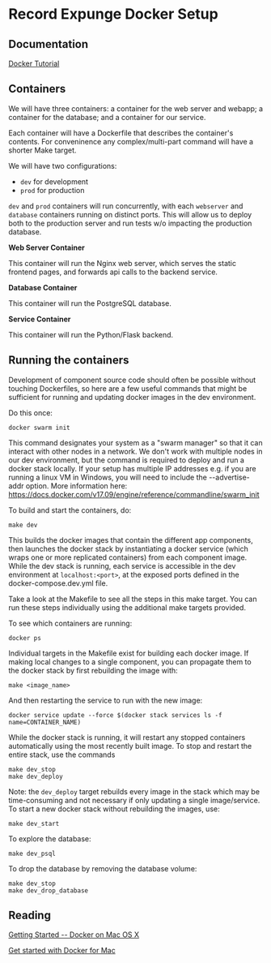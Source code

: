 Record Expunge Docker Setup
===========================

Documentation
-------------

[Docker Tutorial](https://docs.docker.com/get-started/)


Containers
----------

We will have three containers: a container for the web server and webapp; a container for the database; and a container for our service.

Each container will have a Dockerfile that describes the container's contents. For conveninence any complex/multi-part command will have a shorter Make target.

We will have two configurations:

- `dev` for development
- `prod` for production

`dev` and `prod` containers will run concurrently, with each `webserver` and `database` containers running on distinct ports. This will allow us to deploy both to the production server and run tests w/o impacting the production database.


**Web Server Container**

This container will run the Nginx web server, which serves the static frontend pages, and forwards api calls to the backend service.


**Database Container**

This container will run the PostgreSQL database.


**Service Container**

This container will run the Python/Flask backend.


Running the containers
----------------------

Development of component source code should often be possible without touching Dockerfiles, so here are a few useful commands that might be sufficient for running and updating docker images in the dev environment.

Do this once:

    docker swarm init

This command designates your system as a "swarm manager" so that it can interact with other nodes in a network. We don't work with multiple nodes in our dev environment, but the command is required to deploy and run a docker stack locally. If your setup has multiple IP addresses e.g. if you are running a linux VM in Windows, you will need to include the --advertise-addr option. More information here: https://docs.docker.com/v17.09/engine/reference/commandline/swarm_init

To build and start the containers, do:

    make dev


This builds the docker images that contain the different app components, then launches the docker stack by instantiating a docker service (which wraps one or more replicated containers) from each component image. While the dev stack is running, each service is accessible in the dev environment at `localhost:<port>`, at the exposed ports defined in the docker-compose.dev.yml file.

Take a look at the Makefile to see all the steps in this make target. You can run these steps individually using the additional make targets provided.

To see which containers are running:

    docker ps


Individual targets in the Makefile exist for building each docker image. If making local changes to a single component, you can propagate them to the docker stack by first rebuilding the image with:

    make <image_name>


And then restarting the service to run with the new image:

    docker service update --force $(docker stack services ls -f name=CONTAINER_NAME)


While the docker stack is running, it will restart any stopped containers automatically using the most recently built image. To stop and restart the entire stack, use the commands

    make dev_stop
    make dev_deploy

Note: the `dev_deploy` target rebuilds every image in the stack which may be time-consuming and not necessary if only updating a single image/service. To start a new docker stack without rebuilding the images, use:

    make dev_start


To explore the database:

    make dev_psql


To drop the database by removing the database volume:

    make dev_stop
    make dev_drop_database


Reading
-------

[Getting Started -- Docker on Mac OS X](https://medium.com/allenhwkim/getting-started-docker-on-mac-os-x-72c64670464a)

[Get started with Docker for Mac](https://docs.docker.com/docker-for-mac/)
